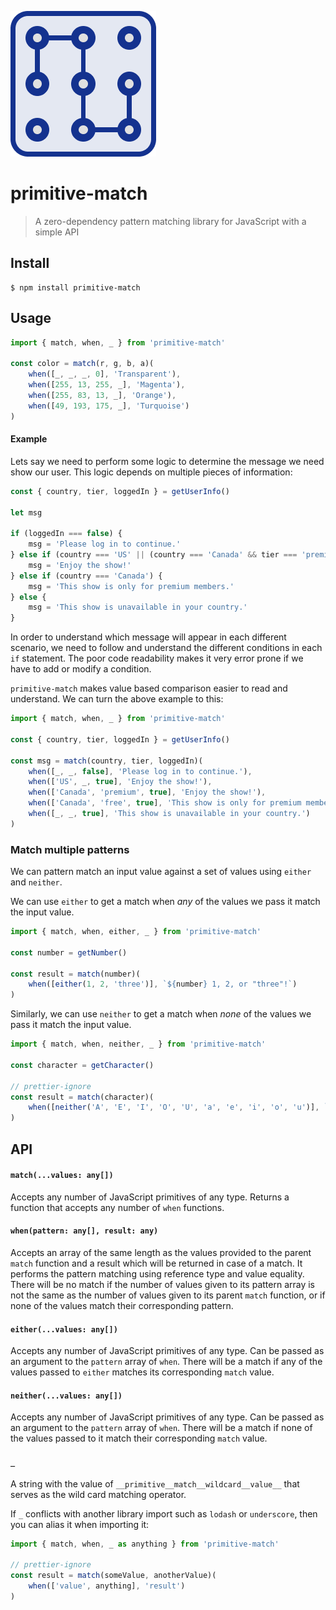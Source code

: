 ![primitive-match logo](logo.png)

# primitive-match

> A zero-dependency pattern matching library for JavaScript with a simple API

## Install

```
$ npm install primitive-match
```

## Usage

```js
import { match, when, _ } from 'primitive-match'

const color = match(r, g, b, a)(
    when([_, _, _, 0], 'Transparent'),
    when([255, 13, 255, _], 'Magenta'),
    when([255, 83, 13, _], 'Orange'),
    when([49, 193, 175, _], 'Turquoise')
)
```

#### Example

Lets say we need to perform some logic to determine the message we need show our
user. This logic depends on multiple pieces of information:

```js
const { country, tier, loggedIn } = getUserInfo()

let msg

if (loggedIn === false) {
    msg = 'Please log in to continue.'
} else if (country === 'US' || (country === 'Canada' && tier === 'premium')) {
    msg = 'Enjoy the show!'
} else if (country === 'Canada') {
    msg = 'This show is only for premium members.'
} else {
    msg = 'This show is unavailable in your country.'
}
```

In order to understand which message will appear in each different scenario, we
need to follow and understand the different conditions in each `if` statement.
The poor code readability makes it very error prone if we have to add or modify
a condition.

`primitive-match` makes value based comparison easier to read and understand. We
can turn the above example to this:

```js
import { match, when, _ } from 'primitive-match'

const { country, tier, loggedIn } = getUserInfo()

const msg = match(country, tier, loggedIn)(
    when([_, _, false], 'Please log in to continue.'),
    when(['US', _, true], 'Enjoy the show!'),
    when(['Canada', 'premium', true], 'Enjoy the show!'),
    when(['Canada', 'free', true], 'This show is only for premium members.'),
    when([_, _, true], 'This show is unavailable in your country.')
)
```

### Match multiple patterns

We can pattern match an input value against a set of values using `either` and
`neither`.

We can use `either` to get a match when _any_ of the values we pass it match the
input value.

```js
import { match, when, either, _ } from 'primitive-match'

const number = getNumber()

const result = match(number)(
    when([either(1, 2, 'three')], `${number} 1, 2, or "three"!`)
)
```

Similarly, we can use `neither` to get a match when _none_ of the values
we pass it match the input value.

```js
import { match, when, neither, _ } from 'primitive-match'

const character = getCharacter()

// prettier-ignore
const result = match(character)(
    when([neither('A', 'E', 'I', 'O', 'U', 'a', 'e', 'i', 'o', 'u')], `${character} is not a vowel!`)
)
```

## API

#### `match(...values: any[])`

Accepts any number of JavaScript primitives of any type. Returns a function that
accepts any number of `when` functions.

#### `when(pattern: any[], result: any)`

Accepts an array of the same length as the values provided to the parent `match`
function and a result which will be returned in case of a match. It performs
the pattern matching using reference type and value equality. There will be no
match if the number of values given to its pattern array is not the same as the
number of values given to its parent `match` function, or if none of the values
match their corresponding pattern.

#### `either(...values: any[])`

Accepts any number of JavaScript primitives of any type. Can be passed as an
argument to the `pattern` array of `when`. There will be a match if any of the
values passed to `either` matches its corresponding `match` value.

#### `neither(...values: any[])`

Accepts any number of JavaScript primitives of any type. Can be passed as an
argument to the `pattern` array of `when`. There will be a match if none of the
values passed to it match their corresponding `match` value.

#### `_`

A string with the value of `__primitive__match__wildcard__value__` that serves
as the wild card matching operator.

If `_` conflicts with another library import such as `lodash` or `underscore`,
then you can alias it when importing it:

```js
import { match, when, _ as anything } from 'primitive-match'

// prettier-ignore
const result = match(someValue, anotherValue)(
    when(['value', anything], 'result')
)
```
